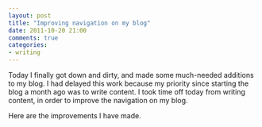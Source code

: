 ```yaml
---
layout: post
title: "Improving navigation on my blog"
date: 2011-10-20 21:00
comments: true
categories:
- writing
---
```

Today I finally got down and dirty, and made some much-needed additions to my blog. I had delayed this work because my priority since starting the blog a month ago was to write content. I took time off today from writing content, in order to improve the navigation on my blog.

Here are the improvements I have made.

<!--more-->

